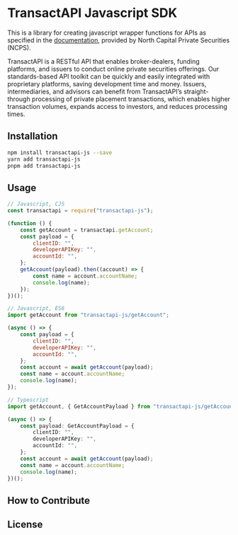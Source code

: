 # TransactAPI Javascript SDK

This is a library for creating javascript wrapper functions for APIs as specified in the [documentation](https://api.norcapsecurities.com/admin_v3/documentation), provided by North Capital Private Securities (NCPS).

TransactAPI is a RESTful API that enables broker-dealers, funding platforms, and issuers to conduct online private securities offerings. Our standards-based API toolkit can be quickly and easily integrated with proprietary platforms, saving development time and money. Issuers, intermediaries, and advisors can benefit from TransactAPI’s straight-through processing of private placement transactions, which enables higher transaction volumes, expands access to investors, and reduces processing times.

## Installation

```bash
npm install transactapi-js --save
yarn add transactapi-js
pnpm add transactapi-js
```

## Usage

```javascript
// Javascript, CJS
const transactapi = require("transactapi-js");

(function () {
    const getAccount = transactapi.getAccount;
    const payload = {
        clientID: "",
        developerAPIKey: "",
        accountId: "",
    };
    getAccount(payload).then((account) => {
        const name = account.accountName;
        console.log(name);
    });
})();
```

```javascript
// Javascript, ES6
import getAccount from "transactapi-js/getAccount";

(async () => {
    const payload = {
        clientID: "",
        developerAPIKey: "",
        accountId: "",
    };
    const account = await getAccount(payload);
    const name = account.accountName;
    console.log(name);
});
```

```typescript
// Typescript
import getAccount, { GetAccountPayload } from "transactapi-js/getAccount";

(async () => {
    const payload: GetAccountPayload = {
        clientID: "",
        developerAPIKey: "",
        accountId: "",
    };
    const account = await getAccount(payload);
    const name = account.accountName;
    console.log(name);
})();
```

## How to Contribute

## License
